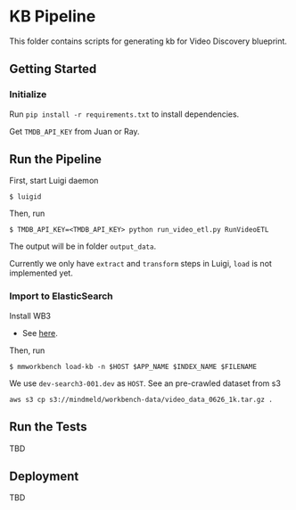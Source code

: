 # KB Pipeline
This folder contains scripts for generating kb for Video Discovery blueprint.

## Getting Started

### Initialize
Run `pip install -r requirements.txt` to install dependencies.

Get `TMDB_API_KEY` from Juan or Ray.


## Run the Pipeline
First, start Luigi daemon
```
$ luigid
```
Then, run
```
$ TMDB_API_KEY=<TMDB_API_KEY> python run_video_etl.py RunVideoETL
```
The output will be in folder `output_data`.

Currently we only have `extract` and `transform` steps in Luigi, `load` is not implemented yet.

### Import to ElasticSearch
Install WB3
- See [here](https://github.com/expectlabs/mindmeld-workbench3).

Then, run
```
$ mmworkbench load-kb -n $HOST $APP_NAME $INDEX_NAME $FILENAME
```
We use `dev-search3-001.dev` as `HOST`.
See an pre-crawled dataset from s3
```
aws s3 cp s3://mindmeld/workbench-data/video_data_0626_1k.tar.gz .
```

## Run the Tests
TBD

## Deployment
TBD
